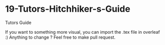 # 19-Tutors-Hitchhiker-s-Guide
Tutors Guide


If you want to something more visual, you can import the .tex file in overleaf :)
Anything to change ? Feel free to make pull request.
